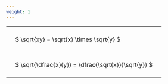 ```yaml
---
weight: 1
---
```


<style type="text/css">
#T_dea09 th.col_heading {
  text-align: left;
  font-size: 1em;
}
#T_dea09 td {
  text-align: left;
  font-size: 1em;
  padding: 1.5em;
}
</style>
<table id="T_dea09">
  <thead>
  </thead>
  <tbody>
    <tr>
      <td id="T_dea09_row0_col0" class="data row0 col0" >$ \sqrt{xy} = \sqrt{x} \times \sqrt{y} $</td>
    </tr>
    <tr>
      <td id="T_dea09_row1_col0" class="data row1 col0" >$ \sqrt{\dfrac{x}{y}} = \dfrac{\sqrt{x}}{\sqrt{y}} $</td>
    </tr>
  </tbody>
</table>
